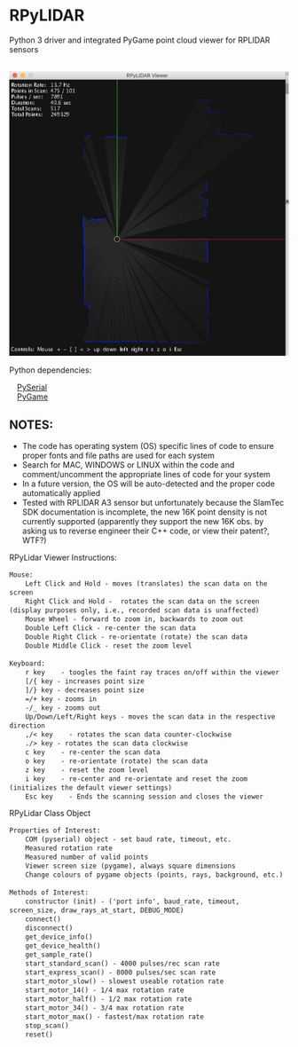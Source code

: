 # RPyLIDAR
Python 3 driver and integrated PyGame point cloud viewer for RPLIDAR sensors

&emsp;&emsp;&emsp;![RPyLIDAR Viewer Screen](./viewer_sm.png)

Python dependencies:

&emsp;[PySerial](https://pythonhosted.org/pyserial/)<br>
&emsp;[PyGame](https://www.pygame.org)

## NOTES:
- The code has operating system (OS) specific lines of code to ensure proper fonts and file paths are used for each system
- Search for MAC, WINDOWS or LINUX within the code and comment/uncomment the appropriate lines of code for your system
- In a future version, the OS will be auto-detected and the proper code automatically applied
- Tested with RPLIDAR A3 sensor but unfortunately because the SlamTec SDK documentation is incomplete, the new 16K point density is not currently supported (apparently they support the new 16K obs. by asking us to reverse engineer their C++ code, or view their patent?, WTF?)

RPyLidar Viewer Instructions:

    Mouse: 
        Left Click and Hold - moves (translates) the scan data on the screen
        Right Click and Hold -  rotates the scan data on the screen (display purposes only, i.e., recorded scan data is unaffected)
        Mouse Wheel - forward to zoom in, backwards to zoom out
        Double Left Click - re-center the scan data
        Double Right Click - re-orientate (rotate) the scan data
        Double Middle Click - reset the zoom level

    Keyboard:
        r key    - toogles the faint ray traces on/off within the viewer
        [/{ key - increases point size
        ]/} key - decreases point size
        =/+ key - zooms in
        -/_ key - zooms out
        Up/Down/Left/Right keys - moves the scan data in the respective direction
        ,/< key    - rotates the scan data counter-clockwise
        ./> key - rotates the scan data clockwise
        c key    - re-center the scan data
        o key    - re-orientate (rotate) the scan data
        z key    - reset the zoom level
        i key    - re-center and re-orientate and reset the zoom (initializes the default viewer settings)
        Esc key    - Ends the scanning session and closes the viewer
        
RPyLidar Class Object

    Properties of Interest:
        COM (pyserial) object - set baud rate, timeout, etc.
        Measured rotation rate
        Measured number of valid points
        Viewer screen size (pygame), always square dimensions
        Change colours of pygame objects (points, rays, background, etc.)
   
    Methods of Interest:
        constructor (init) - ('port info', baud_rate, timeout, screen_size, draw_rays_at_start, DEBUG_MODE)
	    connect()
	    disconnect()
	    get_device_info()
	    get_device_health()
	    get_sample_rate()
	    start_standard_scan() - 4000 pulses/rec scan rate
	    start_express_scan() - 8000 pulses/sec scan rate
	    start_motor_slow() - slowest useable rotation rate
	    start_motor_14() - 1/4 max rotation rate
	    start_motor_half() - 1/2 max rotation rate
	    start_motor_34() - 3/4 max rotation rate
	    start_motor_max() - fastest/max rotation rate
	    stop_scan()
	    reset()
    
    
